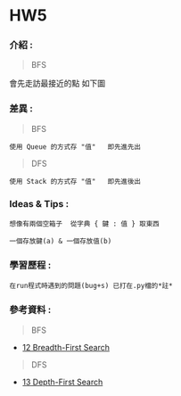 # HW5
### 介紹 :
> BFS

會先走訪最接近的點   如下圖
### 差異 :

>BFS

    使用 Queue 的方式存 "值"   即先進先出
>DFS

    使用 Stack 的方式存 "值"   即先進後出
### Ideas & Tips :

    想像有兩個空箱子  從字典 { 鍵 : 值 } 取東西

    一個存放鍵(a) & 一個存放值(b)
### 學習歷程 :

    在run程式時遇到的問題(bug+s) 已打在.py檔的*註*


### 參考資料 :

>   BFS
*   [12 Breadth-First Search](http://isee.scu.edu.tw/mod/url/view.php?id=547569)
>   DFS
*   [13 Depth-First Search](http://isee.scu.edu.tw/mod/url/view.php?id=549479)
